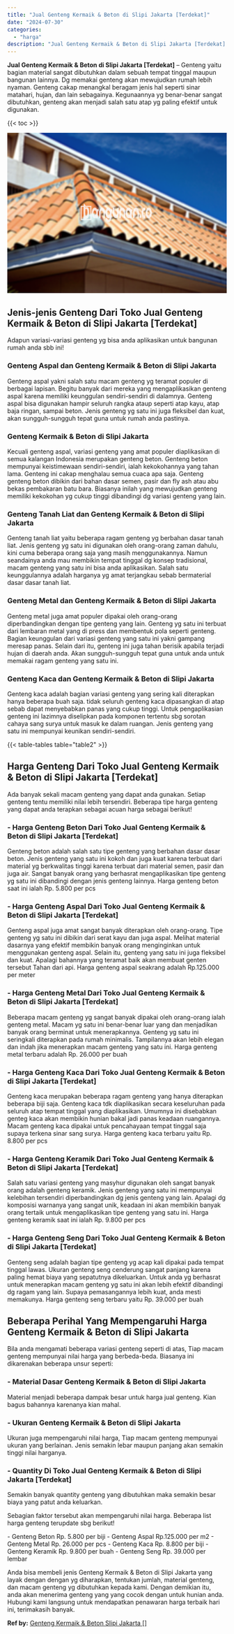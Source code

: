 ```yaml
---
title: "Jual Genteng Kermaik & Beton di Slipi Jakarta [Terdekat]"
date: "2024-07-30"
categories: 
  - "harga"
description: "Jual Genteng Kermaik & Beton di Slipi Jakarta [Terdekat]. Anda bisa membeli jenis Genteng Kermaik & Beton di Slipi Jakarta yang layak dengan dengan yg dihara..."
---
```


**Jual Genteng Kermaik & Beton di Slipi Jakarta \[Terdekat\]** – Genteng yaitu bagian material sangat dibutuhkan dalam sebuah tempat tinggal maupun bangunan lainnya. Dg memakai genteng akan mewujudkan rumah lebih nyaman. Genteng cakap menangkal beragam jenis hal seperti sinar matahari, hujan, dan lain sebagainya. Kegunaannya yg benar-benar sangat dibutuhkan, genteng akan menjadi salah satu atap yg paling efektif untuk digunakan.

{{< toc >}}

![Jual Genteng Kermaik & Beton di Slipi Jakarta [Terdekat]](/images/genteng-minimalis-murah03.png)

## Jenis-jenis Genteng Dari Toko Jual Genteng Kermaik & Beton di Slipi Jakarta \[Terdekat\]

Adapun variasi-variasi genteng yg bisa anda aplikasikan untuk bangunan rumah anda sbb ini!

### Genteng Aspal dan Genteng Kermaik & Beton di Slipi Jakarta

Genteng aspal yakni salah satu macam genteng yg teramat populer di berbagai lapisan. Begitu banyak dari mereka yang mengaplikasikan genteng aspal karena memiliki keunggulan sendiri-sendiri di dalamnya. Genteng aspal bisa digunakan hampir seluruh rangka ataup seperti atap kayu, atap baja ringan, sampai beton. Jenis genteng yg satu ini juga fleksibel dan kuat, akan sungguh-sungguh tepat guna untuk rumah anda pastinya.

### Genteng Kermaik & Beton di Slipi Jakarta

Kecuali genteng aspal, variasi genteng yang amat populer diaplikasikan di semua kalangan Indonesia merupakan genteng beton. Genteng beton mempunyai keistimewaan sendiri-sendiri, ialah kekokohannya yang tahan lama. Genteng ini cakap menghalau semua cuaca apa saja. Genteng genteng beton dibikin dari bahan dasar semen, pasir dan fly ash atau abu bekas pembakaran batu bara. Biasanya inilah yang mewujudkan genteng memiliki kekokohan yg cukup tinggi dibandingi dg variasi genteng yang lain.

### Genteng Tanah Liat dan Genteng Kermaik & Beton di Slipi Jakarta

Genteng tanah liat yaitu beberapa ragam genteng yg berbahan dasar tanah liat. Jenis genteng yg satu ini digunakan oleh orang-orang zaman dahulu, kini cuma beberapa orang saja yang masih menggunakannya. Namun seandainya anda mau membikin tempat tinggal dg konsep tradisional, macam genteng yang satu ini bisa anda aplikasikan. Salah satu keunggulannya adalah harganya yg amat terjangkau sebab bermaterial dasar dasar tanah liat.

### Genteng Metal dan Genteng Kermaik & Beton di Slipi Jakarta

Genteng metal juga amat populer dipakai oleh orang-orang diperbandingkan dengan tipe genteng yang lain. Genteng yg satu ini terbuat dari lembaran metal yang di press dan membentuk pola seperti genteng. Bagian keunggulan dari variasi genteng yang satu ini yakni gampang meresap panas. Selain dari itu, genteng ini juga tahan berisik apabila terjadi hujan di daerah anda. Akan sungguh-sungguh tepat guna untuk anda untuk memakai ragam genteng yang satu ini.

### Genteng Kaca dan Genteng Kermaik & Beton di Slipi Jakarta

Genteng kaca adalah bagian variasi genteng yang sering kali diterapkan hanya beberapa buah saja. tidak seluruh genteng kaca dipasangkan di atap sebab dapat menyebabkan panas yang cukup tinggi. Untuk pengaplikasian genteng ini lazimnya diselipkan pada komponen tertentu sbg sorotan cahaya sang surya untuk masuk ke dalam ruangan. Jenis genteng yang satu ini mempunyai keunikan sendiri-sendiri.

{{< table-tables table="table2" >}}

## Harga Genteng Dari Toko Jual Genteng Kermaik & Beton di Slipi Jakarta \[Terdekat\]

Ada banyak sekali macam genteng yang dapat anda gunakan. Setiap genteng tentu memiliki nilai lebih tersendiri. Beberapa tipe harga genteng yang dapat anda terapkan sebagai acuan harga sebagai berikut!

### \- Harga Genteng Beton Dari Toko Jual Genteng Kermaik & Beton di Slipi Jakarta \[Terdekat\]

Genteng beton adalah salah satu tipe genteng yang berbahan dasar dasar beton. Jenis genteng yang satu ini kokoh dan juga kuat karena terbuat dari material yg berkwalitas tinggi karena terbuat dari material semen, pasir dan juga air. Sangat banyak orang yang berhasrat mengaplikasikan tipe genteng yg satu ini dibandingi dengan jenis genteng lainnya. Harga genteng beton saat ini ialah Rp. 5.800 per pcs

### \- Harga Genteng Aspal Dari Toko Jual Genteng Kermaik & Beton di Slipi Jakarta \[Terdekat\]

Genteng aspal juga amat sangat banyak diterapkan oleh orang-orang. Tipe genteng yg satu ini dibikin dari serat kayu dan juga aspal. Melihat material dasarnya yang efektif membikin banyak orang menginginkan untuk menggunakan genteng aspal. Selain itu, genteng yang satu ini juga fleksibel dan kuat. Apalagi bahannya yang teramat baik akan membuat genten tersebut Tahan dari api. Harga genteng aspal seakrang adalah Rp.125.000 per meter

### \- Harga Genteng Metal Dari Toko Jual Genteng Kermaik & Beton di Slipi Jakarta \[Terdekat\]

Beberapa macam genteng yg sangat banyak dipakai oleh orang-orang ialah genteng metal. Macam yg satu ini benar-benar luar yang dan menjadikan banyak orang berminat untuk menerapkannya. Genteng yg satu ini seringkali diterapkan pada rumah minimalis. Tampilannya akan lebih elegan dan indah jika menerapkan macam genteng yang satu ini. Harga genteng metal terbaru adalah Rp. 26.000 per buah

### \- Harga Genteng Kaca Dari Toko Jual Genteng Kermaik & Beton di Slipi Jakarta \[Terdekat\]

Genteng kaca merupakan beberapa ragam genteng yang hanya diterapkan beberapa biji saja. Genteng kaca tdk diaplikasikan secara keseluruhan pada seluruh atap tempat tinggal yang diaplikasikan. Umumnya ini disebabkan genteg kaca akan membikin hunian bakal jadi panas keadaan ruangannya. Macam genteng kaca dipakai untuk pencahayaan tempat tinggal saja supaya terkena sinar sang surya. Harga genteng kaca terbaru yaitu Rp. 8.800 per pcs

### \- Harga Genteng Keramik Dari Toko Jual Genteng Kermaik & Beton di Slipi Jakarta \[Terdekat\]

Salah satu variasi genteng yang masyhur digunakan oleh sangat banyak orang adalah genteng keramik. Jenis genteng yang satu ini mempunyai kelebihan tersendiri diperbandingkan dg jenis genteng yang lain. Apalagi dg komposisi warnanya yang sangat unik, keadaan ini akan membikin banyak orang tertaik untuk mengaplikasikan tipe genteng yang satu ini. Harga genteng keramik saat ini ialah Rp. 9.800 per pcs

### \- Harga Genteng Seng Dari Toko Jual Genteng Kermaik & Beton di Slipi Jakarta \[Terdekat\]

Genteng seng adalah bagian tipe genteng yg acap kali dipakai pada tempat tinggal lawas. Ukuran genteng seng cenderung sangat panjang karena paling hemat biaya yang sepatutnya dikeluarkan. Untuk anda yg berhasrat untuk menerapkan macam genteng yg satu ini akan lebih efektif dibandingi dg ragam yang lain. Supaya pemasangannya lebih kuat, anda mesti memakunya. Harga genteng seng terbaru yaitu Rp. 39.000 per buah

## Beberapa Perihal Yang Mempengaruhi Harga Genteng Kermaik & Beton di Slipi Jakarta

Bila anda mengamati beberapa variasi genteng seperti di atas, Tiap macam genteng mempunyai nilai harga yang berbeda-beda. Biasanya ini dikarenakan beberapa unsur seperti:

### \- Material Dasar Genteng Kermaik & Beton di Slipi Jakarta

Material menjadi beberapa dampak besar untuk harga jual genteng. Kian bagus bahannya karenanya kian mahal.

### \- Ukuran Genteng Kermaik & Beton di Slipi Jakarta

Ukuran juga mempengaruhi nilai harga, Tiap macam genteng mempunyai ukuran yang berlainan. Jenis semakin lebar maupun panjang akan semakin tinggi nilai harganya.

### \- Quantity Di Toko Jual Genteng Kermaik & Beton di Slipi Jakarta \[Terdekat\]

Semakin banyak quantity genteng yang dibutuhkan maka semakin besar biaya yang patut anda keluarkan.

Sebagian faktor tersebut akan mempengaruhi nilai harga. Beberapa list harga genteng terupdate sbg berikut!

\- Genteng Beton Rp. 5.800 per biji - Genteng Aspal Rp.125.000 per m2 - Genteng Metal Rp. 26.000 per pcs - Genteng Kaca Rp. 8.800 per biji - Genteng Keramik Rp. 9.800 per buah - Genteng Seng Rp. 39.000 per lembar

Anda bisa membeli jenis Genteng Kermaik & Beton di Slipi Jakarta yang layak dengan dengan yg diharapkan, tentukan jumlah, material genteng, dan macam genteng yg dibutuhkan kepada kami. Dengan demikian itu, anda akan menerima genteng yang yang cocok dengan untuk hunian anda. Hubungi kami langsung untuk mendapatkan penawaran harga terbaik hari ini, terimakasih banyak.

**Ref by:**  [Genteng Kermaik & Beton  Slipi Jakarta []](https://id.wikipedia.org/wiki/Genteng)
